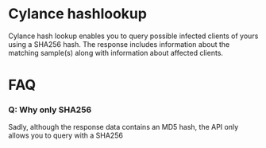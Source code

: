 # Cylance hashlookup

Cylance hash lookup enables you to query possible infected clients of yours using a SHA256 hash. 
The response includes information about the matching sample(s) along with information about affected clients.

# FAQ

### Q: Why only SHA256
Sadly, although the response data contains an MD5 hash, the API only allows you to query with a SHA256
